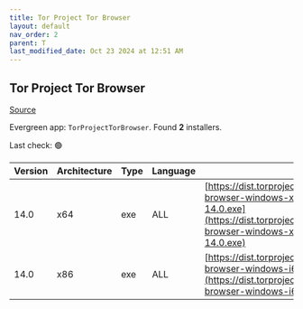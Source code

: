 ```yaml
---
title: Tor Project Tor Browser
layout: default
nav_order: 2
parent: T
last_modified_date: Oct 23 2024 at 12:51 AM
---
```


## Tor Project Tor Browser

[Source](https://www.torproject.org/)

Evergreen app: `TorProjectTorBrowser`. Found **2** installers.

Last check: 🟢

| Version | Architecture | Type | Language | URI                                                                                                                                                                                  |
| ------- | ------------ | ---- | -------- | ------------------------------------------------------------------------------------------------------------------------------------------------------------------------------------ |
| 14.0    | x64          | exe  | ALL      | [https://dist.torproject.org/torbrowser/14.0/tor-browser-windows-x86_64-portable-14.0.exe](https://dist.torproject.org/torbrowser/14.0/tor-browser-windows-x86_64-portable-14.0.exe) |
| 14.0    | x86          | exe  | ALL      | [https://dist.torproject.org/torbrowser/14.0/tor-browser-windows-i686-portable-14.0.exe](https://dist.torproject.org/torbrowser/14.0/tor-browser-windows-i686-portable-14.0.exe)     |
